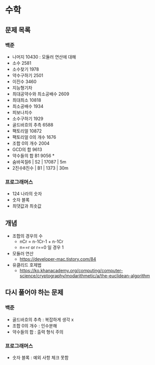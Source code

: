 # 수학

## 문제 목록

### 백준

- 나머지 10430 : 모듈러 연산에 대해
- 소수 2581
- 소수찾기 1978
- 약수구하기 2501
- 이진수 3460
- 지능형기차
- 최대공약수와 최소공배수 2609
- 최대최소 10818
- 최소공배수 1934
- 피보나치수
- 소수구하기 1929
- 골드바흐의 추측 6588
- 팩토리얼 10872
- 팩토리얼 0의 개수 1676
- 조합 0의 개수 2004
- GCD의 합 9613
- 약수들의 합 B1 9056 *
- 숨바꼭질6 | S2 | 17087 | 5m
- 2진수8진수 | B1 | 1373 | 30m

### 프로그래머스

- 124 나라의 숫자
- 숫자 블록
- 최댓값과 최솟값

## 개념

- 조합의 경우의 수
    - nCr = n-1Cr-1 + n-1Cr
    - n==r or r==0 일 경우 1
- 모듈러 연산
    - https://developer-mac.tistory.com/84
- 유클리드 호제법
    - https://ko.khanacademy.org/computing/computer-science/cryptography/modarithmetic/a/the-euclidean-algorithm

## 다시 풀어야 하는 문제

### 백준

- 골드바흐의 추측 : 복잡하게 생각 x
- 조합 0의 개수 : 인수분해
- 약수들의 합 : 출력 형식 주의

### 프로그래머스

- 숫자 블록 : 예외 사항 체크 못함